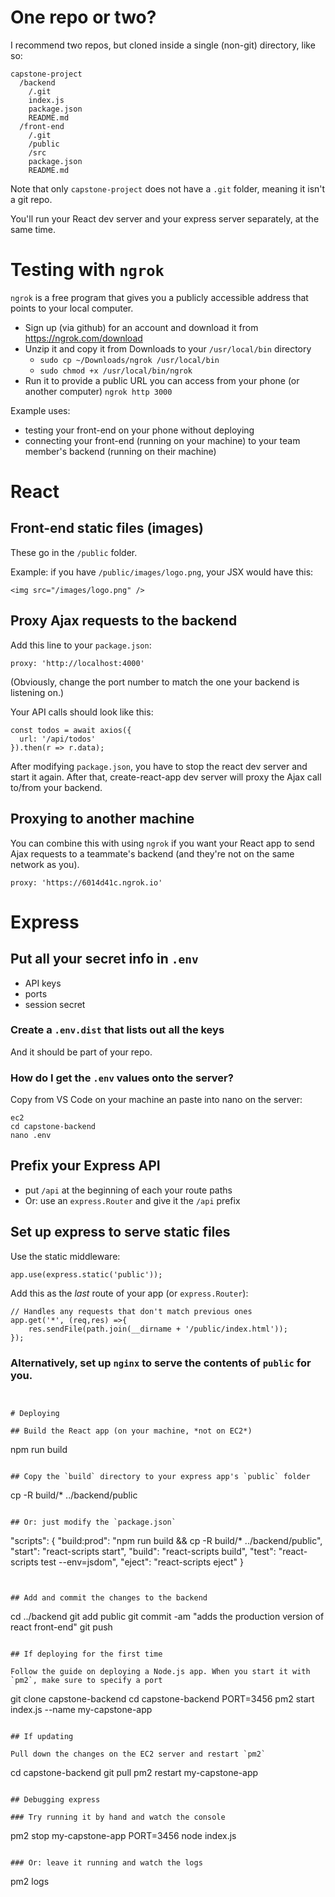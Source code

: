 
# One repo or two?

I recommend two repos, but cloned inside a single (non-git) directory, like so:

```
capstone-project
  /backend
    /.git
    index.js
    package.json
    README.md
  /front-end
    /.git
    /public
    /src
    package.json
    README.md
```

Note that only `capstone-project` does not have a `.git` folder, meaning it isn't a git repo.


You'll run your React dev server and your express server separately, at the same time.

# Testing with `ngrok`

`ngrok` is a free program that gives you a publicly accessible address that points to your local computer.

- Sign up (via github) for an account and download it from https://ngrok.com/download
- Unzip it and copy it from Downloads to your `/usr/local/bin` directory
  - `sudo cp ~/Downloads/ngrok /usr/local/bin`
  - `sudo chmod +x /usr/local/bin/ngrok`
- Run it to provide a public URL you can access from your phone (or another computer) `ngrok http 3000`

Example uses:

- testing your front-end on your phone without deploying 
- connecting your front-end (running on your machine) to your team member's backend (running on their machine)

# React

## Front-end static files (images)

These go in the `/public` folder.

Example: if you have `/public/images/logo.png`, your JSX would have this:

```
<img src="/images/logo.png" />
```

## Proxy Ajax requests to the backend

Add this line to your `package.json`:

```
proxy: 'http://localhost:4000'
```

(Obviously, change the port number to match the one your backend is listening on.)


Your API calls should look like this:

```
const todos = await axios({
  url: '/api/todos'
}).then(r => r.data);
```

After modifying `package.json`, you have to stop the react dev server and start it again.
After that, create-react-app dev server will proxy the Ajax call to/from your backend.

## Proxying to another machine

You can combine this with using `ngrok` if you want your React app to send Ajax requests to a teammate's backend (and they're not on the same network as you).

```
proxy: 'https://6014d41c.ngrok.io'
```

# Express

## Put all your secret info in `.env`

- API keys
- ports
- session secret

### Create a `.env.dist` that lists out all the keys

And it should be part of your repo.

### How do I get the `.env` values onto the server?

Copy from VS Code on your machine an paste into nano on the server:

```
ec2
cd capstone-backend
nano .env
```

## Prefix your Express API

- put `/api` at the beginning of each your route paths
- Or: use an `express.Router` and give it the `/api` prefix

## Set up express to serve static files

Use the static middleware:

```
app.use(express.static('public'));
```

Add this as the *last* route of your app (or `express.Router`):

```
// Handles any requests that don't match previous ones
app.get('*', (req,res) =>{
    res.sendFile(path.join(__dirname + '/public/index.html'));
});
```

### Alternatively, set up `nginx` to serve the contents of `public` for you.



```


# Deploying

## Build the React app (on your machine, *not on EC2*)

```
npm run build
```

## Copy the `build` directory to your express app's `public` folder

```
cp -R build/* ../backend/public
```

## Or: just modify the `package.json`

```
  "scripts": {
    "build:prod": "npm run build && cp -R build/* ../backend/public",
    "start": "react-scripts start",
    "build": "react-scripts build",
    "test": "react-scripts test --env=jsdom",
    "eject": "react-scripts eject"
  }
```


## Add and commit the changes to the backend

```
cd ../backend
git add public
git commit -am "adds the production version of react front-end"
git push
```

## If deploying for the first time

Follow the guide on deploying a Node.js app. When you start it with `pm2`, make sure to specify a port

```
git clone capstone-backend
cd capstone-backend
PORT=3456 pm2 start index.js --name my-capstone-app
```

## If updating 

Pull down the changes on the EC2 server and restart `pm2`

```
cd capstone-backend
git pull
pm2 restart my-capstone-app
```

## Debugging express

### Try running it by hand and watch the console

```
pm2 stop my-capstone-app
PORT=3456 node index.js
```

### Or: leave it running and watch the logs

```
pm2 logs
```
